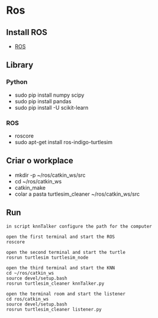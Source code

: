 # Ros

## Install ROS

* [ROS](http://wiki.ros.org/kinetic/Installation)

## Library

### Python

* sudo pip install numpy scipy
* sudo pip install pandas
* sudo pip install -U scikit-learn

### ROS

* roscore
* sudo apt-get install ros-indigo-turtlesim

## Criar o workplace

* mkdir -p ~/ros/catkin_ws/src
* cd ~/ros/catkin_ws
* catkin_make
* colar a pasta turtlesim_cleaner ~/ros/catkin_ws/src

## Run

    in script knnTalker configure the path for the computer
    
    open the first terminal and start the ROS
    roscore
    
    open the second terminal and start the turtle
    rosrun turtlesim turtlesim_node
    
    open the third terminal and start the KNN
    cd ~/ros/catkin_ws
    source devel/setup.bash
    rosrun turtlesim_cleaner knnTalker.py
    
    open the terminal room and start the listener
    cd ros/catkin_ws
    source devel/setup.bash
    rosrun turtlesim_cleaner listener.py
